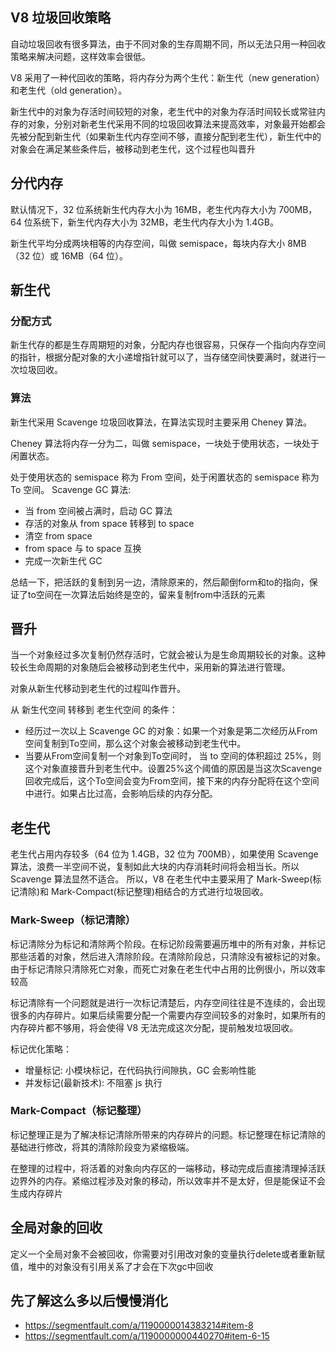 ## V8 垃圾回收策略

自动垃圾回收有很多算法，由于不同对象的生存周期不同，所以无法只用一种回收策略来解决问题，这样效率会很低。

V8 采用了一种代回收的策略，将内存分为两个生代：新生代（new generation）和老生代（old generation）。

新生代中的对象为存活时间较短的对象，老生代中的对象为存活时间较长或常驻内存的对象，分别对新老生代采用不同的垃圾回收算法来提高效率，对象最开始都会先被分配到新生代（如果新生代内存空间不够，直接分配到老生代），新生代中的对象会在满足某些条件后，被移动到老生代，这个过程也叫晋升

## 分代内存

默认情况下，32 位系统新生代内存大小为 16MB，老生代内存大小为 700MB，64 位系统下，新生代内存大小为 32MB，老生代内存大小为 1.4GB。

新生代平均分成两块相等的内存空间，叫做 semispace，每块内存大小 8MB（32 位）或 16MB（64 位）。

## 新生代

### 分配方式

新生代存的都是生存周期短的对象，分配内存也很容易，只保存一个指向内存空间的指针，根据分配对象的大小递增指针就可以了，当存储空间快要满时，就进行一次垃圾回收。

### 算法

新生代采用 Scavenge 垃圾回收算法，在算法实现时主要采用 Cheney 算法。

Cheney 算法将内存一分为二，叫做 semispace，一块处于使用状态，一块处于闲置状态。

处于使用状态的 semispace 称为 From 空间，处于闲置状态的 semispace 称为 To 空间。
Scavenge GC 算法:

- 当 from 空间被占满时，启动 GC 算法
- 存活的对象从 from space 转移到 to space
- 清空 from space
- from space 与 to space 互换
- 完成一次新生代 GC

总结一下，把活跃的复制到另一边，清除原来的，然后颠倒form和to的指向，保证了to空间在一次算法后始终是空的，留来复制from中活跃的元素


## 晋升
当一个对象经过多次复制仍然存活时，它就会被认为是生命周期较长的对象。这种较长生命周期的对象随后会被移动到老生代中，采用新的算法进行管理。

对象从新生代移动到老生代的过程叫作晋升。


从 新生代空间 转移到 老生代空间 的条件：

- 经历过一次以上 Scavenge GC 的对象：如果一个对象是第二次经历从From空间复制到To空间，那么这个对象会被移动到老生代中。
- 当要从From空间复制一个对象到To空间时， 当 to 空间的体积超过 25%，则这个对象直接晋升到老生代中。设置25%这个阈值的原因是当这次Scavenge回收完成后，这个To空间会变为From空间，接下来的内存分配将在这个空间中进行。如果占比过高，会影响后续的内存分配。

## 老生代

老生代占用内存较多（64 位为 1.4GB，32 位为 700MB），如果使用 Scavenge 算法，浪费一半空间不说，复制如此大块的内存消耗时间将会相当长。所以 Scavenge 算法显然不适合。
所以，V8 在老生代中主要采用了 Mark-Sweep(标记清除)和 Mark-Compact(标记整理)相结合的方式进行垃圾回收。




### Mark-Sweep（标记清除）

标记清除分为标记和清除两个阶段。在标记阶段需要遍历堆中的所有对象，并标记那些活着的对象，然后进入清除阶段。在清除阶段总，只清除没有被标记的对象。由于标记清除只清除死亡对象，而死亡对象在老生代中占用的比例很小，所以效率较高

标记清除有一个问题就是进行一次标记清楚后，内存空间往往是不连续的，会出现很多的内存碎片。如果后续需要分配一个需要内存空间较多的对象时，如果所有的内存碎片都不够用，将会使得 V8 无法完成这次分配，提前触发垃圾回收。

标记优化策略：

- 增量标记: 小模块标记，在代码执行间隙执，GC 会影响性能
- 并发标记(最新技术): 不阻塞 js 执行

### Mark-Compact（标记整理）

标记整理正是为了解决标记清除所带来的内存碎片的问题。标记整理在标记清除的基础进行修改，将其的清除阶段变为紧缩极端。

在整理的过程中，将活着的对象向内存区的一端移动，移动完成后直接清理掉活跃边界外的内存。紧缩过程涉及对象的移动，所以效率并不是太好，但是能保证不会生成内存碎片

## 全局对象的回收

定义一个全局对象不会被回收，你需要对引用改对象的变量执行delete或者重新赋值，堆中的对象没有引用关系了才会在下次gc中回收


## 先了解这么多以后慢慢消化

- https://segmentfault.com/a/1190000014383214#item-8
- https://segmentfault.com/a/1190000000440270#item-6-15
